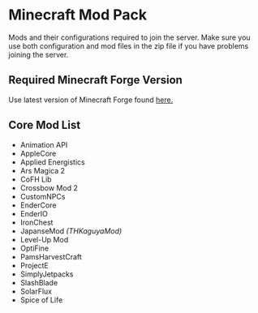 # Minecraft Mod Pack
Mods and their configurations required to join the server. Make sure you use both configuration and mod files in the zip file if you have problems joining the server.

## Required Minecraft Forge Version
Use latest version of Minecraft Forge found [here.](https://files.minecraftforge.net/maven/net/minecraftforge/forge/index_1.7.10.html)

## Core Mod List
* Animation API
* AppleCore
* Applied Energistics
* Ars Magica 2
* CoFH Lib
* Crossbow Mod 2
* CustomNPCs
* EnderCore
* EnderIO
* IronChest
* JapanseMod _(THKaguyaMod)_
* Level-Up Mod
* OptiFine
* PamsHarvestCraft
* ProjectE
* SimplyJetpacks
* SlashBlade
* SolarFlux
* Spice of Life

